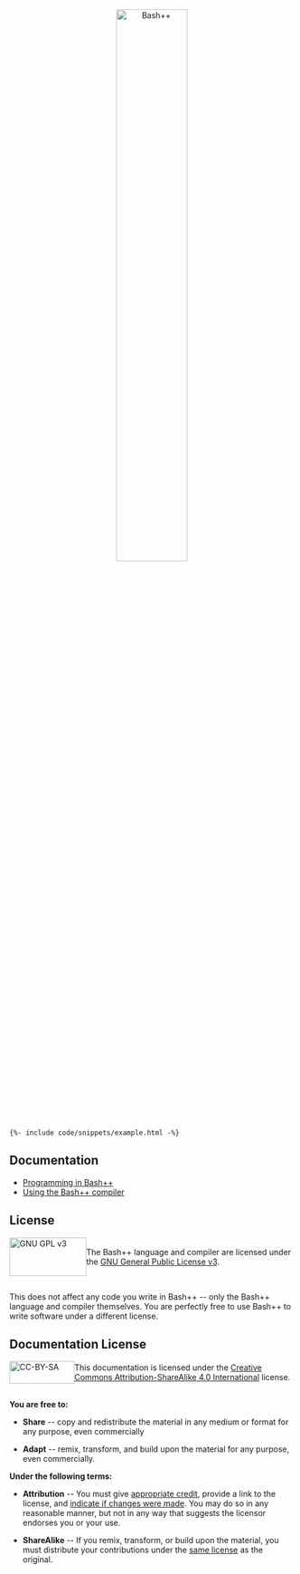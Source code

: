 <style>
	.page-content {
		padding: 0 0 !important;
	}
</style>

<div style="text-align: center;">
<img src="https://bpp.sh/banner-transparent-inverted-cropped.webp" alt="Bash++" style="width: 50%;">
</div>

<div class="highlight"><pre class="highlight"><code>
{%- include code/snippets/example.html -%}
</code></pre></div>

## Documentation

 - [Programming in Bash++](language.md)
 - [Using the Bash++ compiler](compiler.md)

## License

<div style="display: flex; align-items: center; padding-bottom: 1em;">
	<div style="width: 200px;">
		<img src="https://www.gnu.org/graphics/gplv3-with-text-136x68.png" alt="GNU GPL v3" style="width: 136px; height: 68px;">
	</div>
	<div>
		The Bash++ language and compiler are licensed under the
		<a href="https://www.gnu.org/licenses/gpl-3.0.html">GNU General Public License v3</a>.
	</div>
</div>

This does not affect any code you write in Bash++ -- only the Bash++ language and compiler themselves. You are perfectly free to use Bash++ to write software under a different license.

## Documentation License

<div style="display: flex; align-items: center; padding-bottom: 1em;">
	<div style="width: 200px;">
		<img src="https://licensebuttons.net/l/by-sa/3.0/88x31.png" alt="CC-BY-SA" style="width: 115px; height: 40px;">
	</div>
	<div>
		This documentation is licensed under the
		<a href="https://creativecommons.org/licenses/by-sa/4.0/">Creative Commons Attribution-ShareAlike 4.0 International</a> license.
	</div>
</div>

**You are free to:**

 - **Share** -- copy and redistribute the material in any medium or format for any purpose, even commercially

 - **Adapt** -- remix, transform, and build upon the material for any purpose, even commercially.

**Under the following terms:**

 - **Attribution** -- You must give [appropriate credit](https://creativecommons.org/licenses/by-sa/4.0/#ref-appropriate-credit), provide a link to the license, and [indicate if changes were made](https://creativecommons.org/licenses/by-sa/4.0/#ref-indicate-changes). You may do so in any reasonable manner, but not in any way that suggests the licensor endorses you or your use.

 - **ShareAlike** -- If you remix, transform, or build upon the material, you must distribute your contributions under the [same license](https://creativecommons.org/licenses/by-sa/4.0/#ref-same-license) as the original.
